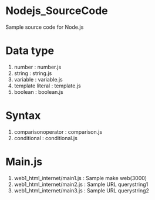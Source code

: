 # Nodejs_SourceCode
Sample source code for Node.js

# Data type
1) number : number.js
2) string : string.js
3) variable : variable.js
4) template literal : template.js
5) boolean : boolean.js

# Syntax
1) comparisonoperator : comparison.js
2) conditional : conditional.js

# Main.js
1) web1_html_internet/main1.js : Sample make web(3000)
2) web1_html_internet/main2.js : Sample URL querystring1
3) web1_html_internet/main3.js : Sample URL querystring2
